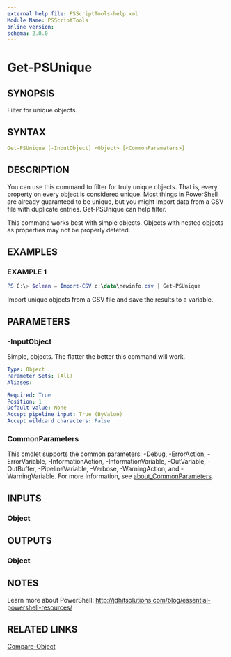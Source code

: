 ```yaml
---
external help file: PSScriptTools-help.xml
Module Name: PSScriptTools
online version:
schema: 2.0.0
---
```


# Get-PSUnique

## SYNOPSIS

Filter for unique objects.

## SYNTAX

```yaml
Get-PSUnique [-InputObject] <Object> [<CommonParameters>]
```

## DESCRIPTION

You can use this command to filter for truly unique objects. That is, every property on every object is considered unique. Most things in PowerShell are already guaranteed to be unique, but you might import data from a CSV file with duplicate entries. Get-PSUnique can help filter.

This command works best with simple objects. Objects with nested objects as properties may not be properly deteted.

## EXAMPLES

### EXAMPLE 1

```powershell
PS C:\> $clean = Import-CSV c:\data\newinfo.csv | Get-PSUnique
```

Import unique objects from a CSV file and save the results to a variable.

## PARAMETERS

### -InputObject

Simple, objects. The flatter the better this command will work.

```yaml
Type: Object
Parameter Sets: (All)
Aliases:

Required: True
Position: 1
Default value: None
Accept pipeline input: True (ByValue)
Accept wildcard characters: False
```

### CommonParameters

This cmdlet supports the common parameters: -Debug, -ErrorAction, -ErrorVariable, -InformationAction, -InformationVariable, -OutVariable, -OutBuffer, -PipelineVariable, -Verbose, -WarningAction, and -WarningVariable. For more information, see [about_CommonParameters](http://go.microsoft.com/fwlink/?LinkID=113216).

## INPUTS

### Object

## OUTPUTS

### Object

## NOTES

Learn more about PowerShell: http://jdhitsolutions.com/blog/essential-powershell-resources/

## RELATED LINKS

[Compare-Object]()
